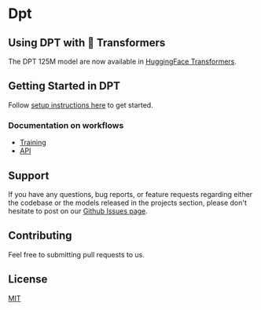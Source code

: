 # Dpt

## Using DPT with 🤗 Transformers

The DPT 125M model are now available in [HuggingFace Transformers](https://huggingface.co/DedsecurityAI/dpt-125mb).

## Getting Started in DPT
Follow [setup instructions here](docs/setup.md) to get started.

### Documentation on workflows
* [Training](docs/training.md)
* [API](docs/api.md)


## Support
If you have any questions, bug reports, or feature requests regarding either the codebase or the models released in the projects section, please don't hesitate to post on our [Github Issues page](https://github.com/dedsecurity/dpt/issues).

## Contributing
Feel free to submitting pull requests to us.

## License
[MIT](https://opensource.org/licenses/MIT)
